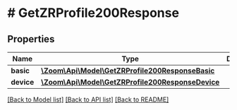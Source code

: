 # # GetZRProfile200Response

## Properties

Name | Type | Description | Notes
------------ | ------------- | ------------- | -------------
**basic** | [**\Zoom\Api\Model\GetZRProfile200ResponseBasic**](GetZRProfile200ResponseBasic.md) |  | [optional]
**device** | [**\Zoom\Api\Model\GetZRProfile200ResponseDevice**](GetZRProfile200ResponseDevice.md) |  | [optional]

[[Back to Model list]](../../README.md#models) [[Back to API list]](../../README.md#endpoints) [[Back to README]](../../README.md)
